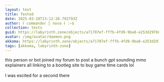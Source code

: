```yaml
---
layout: text
title: Texted
date: 2025-03-28T13:12:20.792793Z
author: ⸸ commander ░ nova ⸸ :~$
collection: texts
guid: https://labyrinth.zone/objects/a71707ef-fffb-4fd9-9ba8-e253d297b05c
avatar: /img/avatar/daemon.png
akkoma: https://labyrinth.zone/objects/a71707ef-fffb-4fd9-9ba8-e253d297b05c
tags: [akkoma, labyrinth-zone]
---
```


<p>this person or bot joined my forum to post a bunch gpt sounding mmo explainers all linking to a bootleg site to buy game time cards lol<br><br>I was excited for a second there</p>